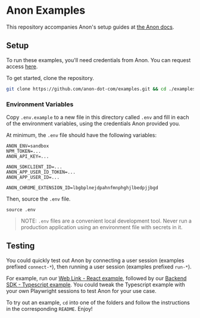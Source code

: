 # Anon Examples

This repository accompanies Anon's setup guides at [the Anon docs](https://docs.anon.com/).

## Setup

To run these examples, you'll need credentials from Anon. You can request access [here](https://anondotcom.typeform.com/request-access).

To get started, clone the repository.

```sh
git clone https://github.com/anon-dot-com/examples.git && cd ./examples
```

### Environment Variables

Copy `.env.example` to a new file in this directory called `.env` and fill in each of the environment variables, using the credentials Anon provided you.

At minimum, the `.env` file should have the following variables:

```
ANON_ENV=sandbox
NPM_TOKEN=...
ANON_API_KEY=...

ANON_SDKCLIENT_ID=...
ANON_APP_USER_ID_TOKEN=...
ANON_APP_USER_ID=...

ANON_CHROME_EXTENSION_ID=lbgbplnejdpahnfmnphghjlbedpjjbgd
```

Then, source the `.env` file.
```
source .env
```

> NOTE: `.env` files are a convenient local development tool. Never run a production application using an environment file with secrets in it.

## Testing

You could quickly test out Anon by connecting a user session (examples prefixed `connect-*`), then running a user session (examples prefixed `run-*`).

For example, run our [Web Link - React example](https://github.com/anon-dot-com/examples/tree/main/connect-react), followed by our [Backend SDK - Typescript example](https://github.com/anon-dot-com/examples/tree/main/run-typescript). You could tweak the Typescript example with your own Playwright sessions to test Anon for your use case.

To try out an example, `cd` into one of the folders and follow the instructions in the corresponding `README`. Enjoy!